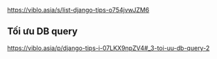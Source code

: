 https://viblo.asia/s/list-django-tips-o754jvwJZM6

## Tối ưu DB query
https://viblo.asia/p/django-tips-i-07LKX9npZV4#_3-toi-uu-db-query-2
